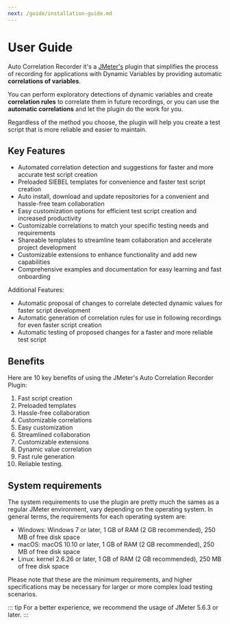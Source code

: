 ```yaml
---
next: /guide/installation-guide.md
---
```


# User Guide

Auto Correlation Recorder it's a [JMeter's](http://jmeter.apache.org/usermanual/get-started.html) plugin that simplifies
the process of recording for applications with Dynamic Variables by providing automatic **correlations of variables**.

You can perform exploratory detections of dynamic variables and create **correlation rules** to correlate them
in future recordings, or you can use the **automatic correlations** and let the plugin do the work for you.

Regardless of the method you choose, the plugin will help you create a test script that is more reliable and
easier to maintain.

## Key Features

- Automated correlation detection and suggestions for faster and more accurate test script creation
- Preloaded SIEBEL templates for convenience and faster test script creation
- Auto install, download and update repositories for a convenient and hassle-free team collaboration
- Easy customization options for efficient test script creation and increased productivity
- Customizable correlations to match your specific testing needs and requirements
- Shareable templates to streamline team collaboration and accelerate project development
- Customizable extensions to enhance functionality and add new capabilities
- Comprehensive examples and documentation for easy learning and fast onboarding

Additional Features:

- Automatic proposal of changes to correlate detected dynamic values for faster script development
- Automatic generation of correlation rules for use in following recordings for even faster script creation
- Automatic testing of proposed changes for a faster and more reliable test script

## Benefits

Here are 10 key benefits of using the JMeter's Auto Correlation Recorder Plugin:

1. Fast script creation
1. Preloaded templates
1. Hassle-free collaboration
1. Customizable correlations
1. Easy customization
1. Streamlined collaboration
1. Customizable extensions
1. Dynamic value correlation
1. Fast rule generation
1. Reliable testing.

## System requirements

The system requirements to use the plugin are pretty much the sames as a regular JMeter environment, vary depending on
the operating system. In general terms, the requirements for each operating system are:

- Windows: Windows 7 or later, 1 GB of RAM (2 GB recommended), 250 MB of free disk space
- macOS: macOS 10.10 or later, 1 GB of RAM (2 GB recommended), 250 MB of free disk space
- Linux: kernel 2.6.26 or later, 1 GB of RAM (2 GB recommended), 250 MB of free disk space

Please note that these are the minimum requirements, and higher specifications may be necessary for larger or more
complex load testing scenarios.

::: tip
For a better experience, we recommend the usage of JMeter 5.6.3 or later.
:::
